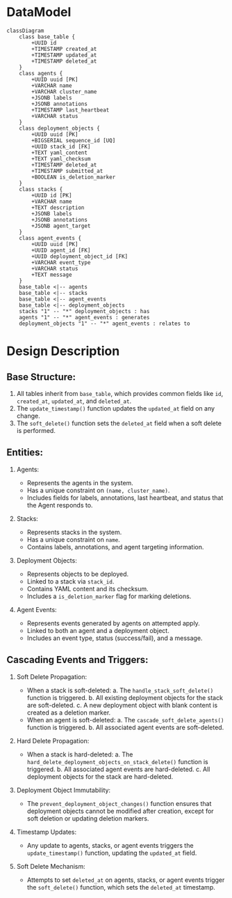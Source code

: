 # DataModel

```mermaid
classDiagram
    class base_table {
        +UUID id
        +TIMESTAMP created_at
        +TIMESTAMP updated_at
        +TIMESTAMP deleted_at
    }
    class agents {
        +UUID uuid [PK]
        +VARCHAR name
        +VARCHAR cluster_name
        +JSONB labels
        +JSONB annotations
        +TIMESTAMP last_heartbeat
        +VARCHAR status
    }
    class deployment_objects {
        +UUID uuid [PK]
        +BIGSERIAL sequence_id [UQ]
        +UUID stack_id [FK]
        +TEXT yaml_content
        +TEXT yaml_checksum
        +TIMESTAMP deleted_at
        +TIMESTAMP submitted_at
        +BOOLEAN is_deletion_marker
    }
    class stacks {
        +UUID id [PK]
        +VARCHAR name
        +TEXT description
        +JSONB labels
        +JSONB annotations
        +JSONB agent_target
    }
    class agent_events {
        +UUID uuid [PK]
        +UUID agent_id [FK]
        +UUID deployment_object_id [FK]
        +VARCHAR event_type
        +VARCHAR status
        +TEXT message
    }
    base_table <|-- agents
    base_table <|-- stacks
    base_table <|-- agent_events
    base_table <|-- deployment_objects
    stacks "1" -- "*" deployment_objects : has
    agents "1" -- "*" agent_events : generates
    deployment_objects "1" -- "*" agent_events : relates to
```

# Design Description

## Base Structure:
1. All tables inherit from `base_table`, which provides common fields like `id`, `created_at`, `updated_at`, and `deleted_at`.
2. The `update_timestamp()` function updates the `updated_at` field on any change.
3. The `soft_delete()` function sets the `deleted_at` field when a soft delete is performed.

## Entities:

1. Agents:
   - Represents the agents in the system.
   - Has a unique constraint on `(name, cluster_name)`.
   - Includes fields for labels, annotations, last heartbeat, and status that the Agent responds to.

2. Stacks:
   - Represents stacks in the system.
   - Has a unique constraint on `name`.
   - Contains labels, annotations, and agent targeting information.

3. Deployment Objects:
   - Represents objects to be deployed.
   - Linked to a stack via `stack_id`.
   - Contains YAML content and its checksum.
   - Includes a `is_deletion_marker` flag for marking deletions.

4. Agent Events:
   - Represents events generated by agents on attempted apply.
   - Linked to both an agent and a deployment object.
   - Includes an event type, status (success/fail), and a message.

## Cascading Events and Triggers:

1. Soft Delete Propagation:
   - When a stack is soft-deleted:
     a. The `handle_stack_soft_delete()` function is triggered.
     b. All existing deployment objects for the stack are soft-deleted.
     c. A new deployment object with blank content is created as a deletion marker.
   - When an agent is soft-deleted:
     a. The `cascade_soft_delete_agents()` function is triggered.
     b. All associated agent events are soft-deleted.

2. Hard Delete Propagation:
   - When a stack is hard-deleted:
     a. The `hard_delete_deployment_objects_on_stack_delete()` function is triggered.
     b. All associated agent events are hard-deleted.
     c. All deployment objects for the stack are hard-deleted.

3. Deployment Object Immutability:
   - The `prevent_deployment_object_changes()` function ensures that deployment objects cannot be modified after creation, except for soft deletion or updating deletion markers.

4. Timestamp Updates:
   - Any update to agents, stacks, or agent events triggers the `update_timestamp()` function, updating the `updated_at` field.

5. Soft Delete Mechanism:
   - Attempts to set `deleted_at` on agents, stacks, or agent events trigger the `soft_delete()` function, which sets the `deleted_at` timestamp.